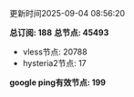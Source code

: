 更新时间2025-09-04 08:56:20

**总订阅: 188**
**总节点: 45493**
- vless节点: 20788
- hysteria2节点: 17

**google ping有效节点: 199**
